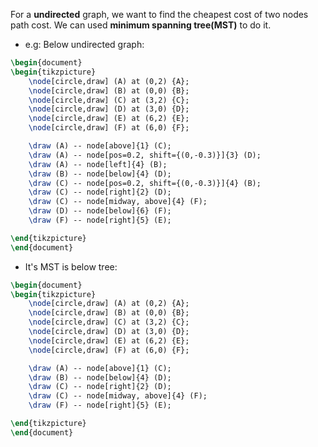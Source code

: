 For a **undirected** graph, we want to find the cheapest cost of two nodes path cost. We can used **minimum spanning tree(MST)** to do it. 

- e.g: Below undirected graph:
```tikz
\begin{document}
\begin{tikzpicture}
    \node[circle,draw] (A) at (0,2) {A};
    \node[circle,draw] (B) at (0,0) {B};
    \node[circle,draw] (C) at (3,2) {C};
    \node[circle,draw] (D) at (3,0) {D};
    \node[circle,draw] (E) at (6,2) {E};
    \node[circle,draw] (F) at (6,0) {F};

	\draw (A) -- node[above]{1} (C);
	\draw (A) -- node[pos=0.2, shift={(0,-0.3)}]{3} (D);
	\draw (A) -- node[left]{4} (B);
	\draw (B) -- node[below]{4} (D);
	\draw (C) -- node[pos=0.2, shift={(0,-0.3)}]{4} (B);
	\draw (C) -- node[right]{2} (D);
	\draw (C) -- node[midway, above]{4} (F);
	\draw (D) -- node[below]{6} (F);
	\draw (F) -- node[right]{5} (E);

\end{tikzpicture}
\end{document}
```
- It's MST is below tree:
```tikz
\begin{document}
\begin{tikzpicture}
    \node[circle,draw] (A) at (0,2) {A};
    \node[circle,draw] (B) at (0,0) {B};
    \node[circle,draw] (C) at (3,2) {C};
    \node[circle,draw] (D) at (3,0) {D};
    \node[circle,draw] (E) at (6,2) {E};
    \node[circle,draw] (F) at (6,0) {F};

	\draw (A) -- node[above]{1} (C);
	\draw (B) -- node[below]{4} (D);
	\draw (C) -- node[right]{2} (D);
	\draw (C) -- node[midway, above]{4} (F);
	\draw (F) -- node[right]{5} (E);

\end{tikzpicture}
\end{document}
```
